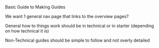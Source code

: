 Basic Guide to Making Guides



We want 1 general nav page that links to the overview pages?

General how to things work should be in technical or in starter (depending on how technical it is)

Non-Technical guides should be simple to follow and not overly detailed




